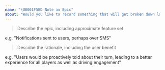 ```yaml
---
name: "\U0001F5ED Note an Epic"
about: "Would you like to record something that will get broken down later?"
---
```

<!-- Please answer the following. -->

> Describe the epic, including approximate feature set

e.g. "Notifications sent to users, perhaps over SMS"

> Describe the rationale, including the user benefit

e.g. "Users would be proactively told about their turn, leading to a better experience for all players as well as driving engagement"


<!-- Please add the "epic" label to this issue -->
<!--
Before posting, please check that the epic or feature hasn't already been added previously (use the repo's issue search tool)
-->
